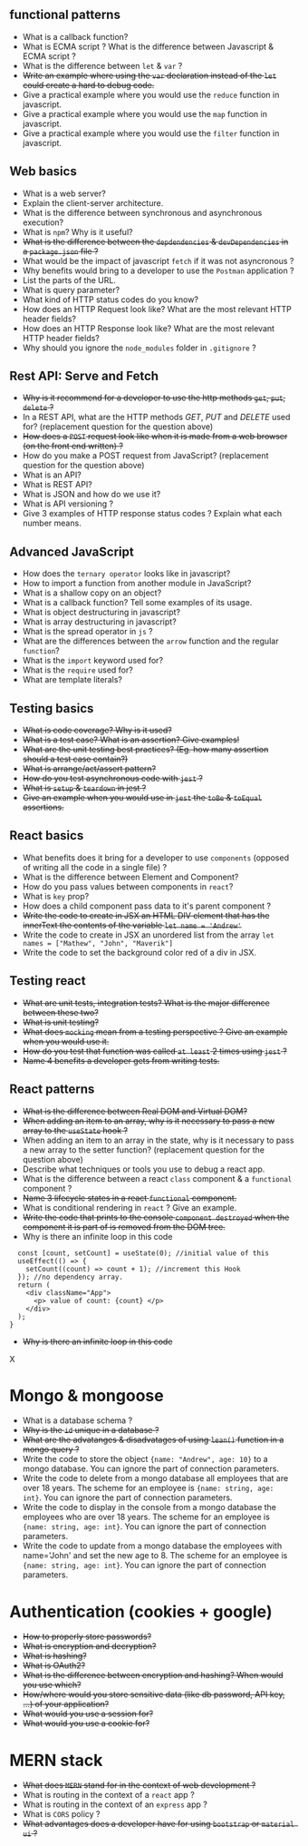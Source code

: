 ## functional patterns

- What is a callback function?
- What is ECMA script ? What is the difference between Javascript & ECMA script ?
- What is the difference between `let` & `var` ?
- ~~Write an example where using the `var` declaration instead of the `let` could create a hard to debug code.~~
- Give a practical example where you would use the `reduce` function in javascript.
- Give a practical example where you would use the `map` function in javascript.
- Give a practical example where you would use the `filter` function in javascript.

## Web basics

- What is a web server?
- Explain the client-server architecture.
- What is the difference between synchronous and asynchronous execution?
- What is `npm`? Why is it useful?
- ~~What is the difference between the `depdendencies` & `devDependencies` in a `package.json` file ?~~
- What would be the impact of javascript `fetch` if it was not asyncronous ?
- Why benefits would bring to a developer to use the `Postman` application ?
- List the parts of the URL.
- What is query parameter?
- What kind of HTTP status codes do you know?
- How does an HTTP Request look like? What are the most relevant HTTP header fields?
- How does an HTTP Response look like? What are the most relevant HTTP header fields?
- Why should you ignore the `node_modules` folder in `.gitignore` ?

## Rest API: Serve and Fetch

- ~~Why is it recommend for a developer to use the http methods `get`, `put`, `delete` ?~~
- In a REST API, what are the HTTP methods _GET_, _PUT_ and _DELETE_ used for? (replacement question for the question above)
- ~~How does a `POST` request look like when it is made from a web browser (on the front end written) ?~~
- How do you make a POST request from JavaScript? (replacement question for the question above)
- What is an API?
- What is REST API?
- What is JSON and how do we use it?
- What is API versioning ?
- Give 3 examples of HTTP response status codes ? Explain what each number means.

## Advanced JavaScript

- How does the `ternary operator` looks like in javascript?
- How to import a function from another module in JavaScript?
- What is a shallow copy on an object?
- What is a callback function? Tell some examples of its usage.
- What is object destructuring in javascript?
- What is array destructuring in javascript?
- What is the spread operator in `js` ?
- What are the differences between the `arrow` function and the regular `function`?
- What is the `import` keyword used for?
- What is the `require` used for?
- What are template literals?

## Testing basics

- ~~What is code coverage? Why is it used?~~
- ~~What is a test case? What is an assertion? Give examples!~~
- ~~What are the unit testing best practices? (Eg. how many assertion should a test case contain?)~~
- ~~What is arrange/act/assert pattern?~~
- ~~How do you test asynchronous code with `jest` ?~~
- ~~What is `setup` & `teardown` in jest ?~~
- ~~Give an example when you would use in `jest` the `toBe` & `toEqual` assertions.~~

## React basics

- What benefits does it bring for a developer to use `components` (opposed of writing all the code in a single file) ?
- What is the difference between Element and Component?
- How do you pass values between components in `react`?
- What is `key` prop?
- How does a child component pass data to it's parent component ?
- ~~Write the code to create in JSX an HTML DIV element that has the innerText the contents of the variable `let name = 'Andrew'`~~
- Write the code to create in JSX an unordered list from the array `let names = ["Mathew", "John", "Maverik"]`
- Write the code to set the background color red of a div in JSX.

## Testing react

- ~~What are unit tests, integration tests? What is the major difference between these two?~~
- ~~What is unit testing?~~
- ~~What does `mocking` mean from a testing perspective ? Give an example when you would use it.~~
- ~~How do you test that function was called `at least` 2 times using `jest` ?~~
- ~~Name 4 benefits a developer gets from writing tests.~~

## React patterns

- ~~What is the difference between Real DOM and Virtual DOM?~~
- ~~When adding an item to an array, why is it necessary to pass a new array to the `useState` hook ?~~
- When adding an item to an array in the state, why is it necessary to pass a new array to the setter function? (replacement question for the question above)
- Describe what techniques or tools you use to debug a react app.
- What is the difference between a react `class` component & a `functional` component ?
- ~~Name 3 lifecycle states in a react `functional` component.~~
- What is conditional rendering in `react` ? Give an example.
- ~~Write the code that prints to the console `component destroyed` when the component it is part of is removed from the DOM tree.~~
- Why is there an infinite loop in this code

```function App() {
  const [count, setCount] = useState(0); //initial value of this
  useEffect(() => {
    setCount((count) => count + 1); //increment this Hook
  }); //no dependency array.
  return (
    <div className="App">
      <p> value of count: {count} </p>
    </div>
  );
}
```

- ~~Why is there an infinite loop in this code~~

X

# Mongo & mongoose

- What is a database schema ?
- ~~Why is the `id` unique in a database ?~~
- ~~What are the advatanges & disadvatages of using `lean()` function in a mongo query ?~~
- Write the code to store the object `{name: "Andrew", age: 10}` to a mongo database. You can ignore the part of connection parameters.
- Write the code to delete from a mongo database all employees that are over 18 years. The scheme for an employee is `{name: string, age: int}`. You can ignore the part of connection parameters.
- Write the code to display in the console from a mongo database the employees who are over 18 years. The scheme for an employee is `{name: string, age: int}`. You can ignore the part of connection parameters.
- Write the code to update from a mongo database the employees with name='John' and set the new age to 8. The scheme for an employee is `{name: string, age: int}`. You can ignore the part of connection parameters.

# Authentication (cookies + google)

- ~~How to properly store passwords?~~
- ~~What is encryption and decryption?~~
- ~~What is hashing?~~
- ~~What is OAuth2?~~
- ~~What is the difference between encryption and hashing? When would you use which?~~
- ~~How/where would you store sensitive data (like db password, API key, ...) of your application?~~
- ~~What would you use a session for?~~
- ~~What would you use a cookie for?~~

# MERN stack

- ~~What does `MERN` stand for in the context of web development ?~~
- What is routing in the context of a `react` app ?
- What is routing in the context of an `express` app ?
- What is `CORS` policy ?
- ~~What advantages does a developer have for using `bootstrap` or `material ui` ?~~

